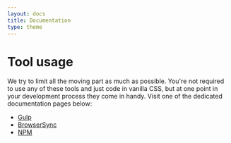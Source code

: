 ```yaml
---
layout: docs
title: Documentation
type: theme
---
```

# Tool usage

We try to limit all the moving part as much as possible. You're not required to use any of these tools and just code
 in vanilla CSS, but at one point in your development process they come in handy. Visit one of the dedicated documentation
  pages below:

- [Gulp](/theme/docs/usage-gulp.html)
- [BrowserSync](/theme/docs/usage-browsersync.html)
- [NPM](/theme/docs/usage-npm.html)